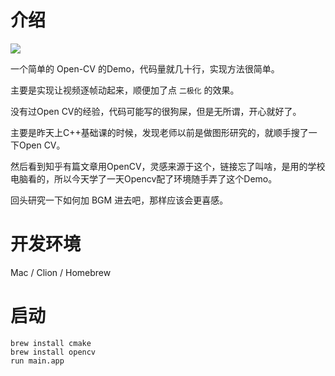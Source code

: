 # 介绍

![](2_1675667721.gif)

一个简单的 Open-CV 的Demo，代码量就几十行，实现方法很简单。

主要是实现让视频逐帧动起来，顺便加了点 `二极化` 的效果。

没有过Open CV的经验，代码可能写的很狗屎，但是无所谓，开心就好了。

主要是昨天上C++基础课的时候，发现老师以前是做图形研究的，就顺手搜了一下Open CV。

然后看到知乎有篇文章用OpenCV，灵感来源于这个，链接忘了叫啥，是用的学校电脑看的，所以今天学了一天Opencv配了环境随手弄了这个Demo。

回头研究一下如何加 BGM 进去吧，那样应该会更喜感。
# 开发环境

Mac / Clion / Homebrew

# 启动

```shell
brew install cmake
brew install opencv
run main.app
```


